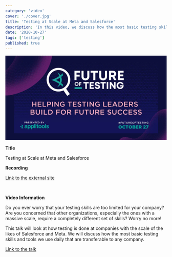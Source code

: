 ```yaml
---
category: 'video'
cover: './cover.jpg'
title: 'Testing at Scale at Meta and Salesforce'
description: 'In this video, we discuss how the most basic testing skills and tools we use daily that are transferable to any company.'
date: '2020-10-27'
tags: ['testing']
published: true
---
```

![cover](./cover.jpg)

**Title**

Testing at Scale at Meta and Salesforce

**Recording**

[Link to the external site](https://applitools.com/event/testing-at-scale-at-meta-and-salesforce/)

<br>

**Video Information**

Do you ever worry that your testing skills are too limited for your company? Are you concerned that other organizations, especially the ones with a massive scale, require a completely different set of skills? Worry no more! 

This talk will look at how testing is done at companies with the scale of the likes of Salesforce and Meta. 
We will discuss how the most basic testing skills and tools we use daily that are transferable to any company.

[Link to the talk]()